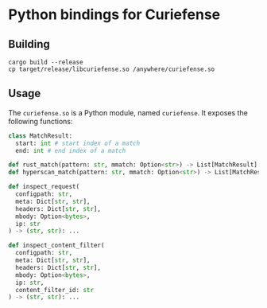 # Python bindings for Curiefense

## Building

```
cargo build --release
cp target/release/libcuriefense.so /anywhere/curiefense.so
```

## Usage

The `curiefense.so` is a Python module, named `curiefense`. It exposes the following functions:

```python
class MatchResult:
  start: int # start index of a match
  end: int # end index of a match

def rust_match(pattern: str, mmatch: Option<str>) -> List[MatchResult]: ...
def hyperscan_match(pattern: str, mmatch: Option<str>) -> List[MatchResult]: ...

def inspect_request(
  configpath: str,
  meta: Dict[str, str],
  headers: Dict[str, str],
  mbody: Option<bytes>,
  ip: str
) -> (str, str): ...

def inspect_content_filter(
  configpath: str,
  meta: Dict[str, str],
  headers: Dict[str, str],
  mbody: Option<bytes>,
  ip: str,
  content_filter_id: str
) -> (str, str): ...
```